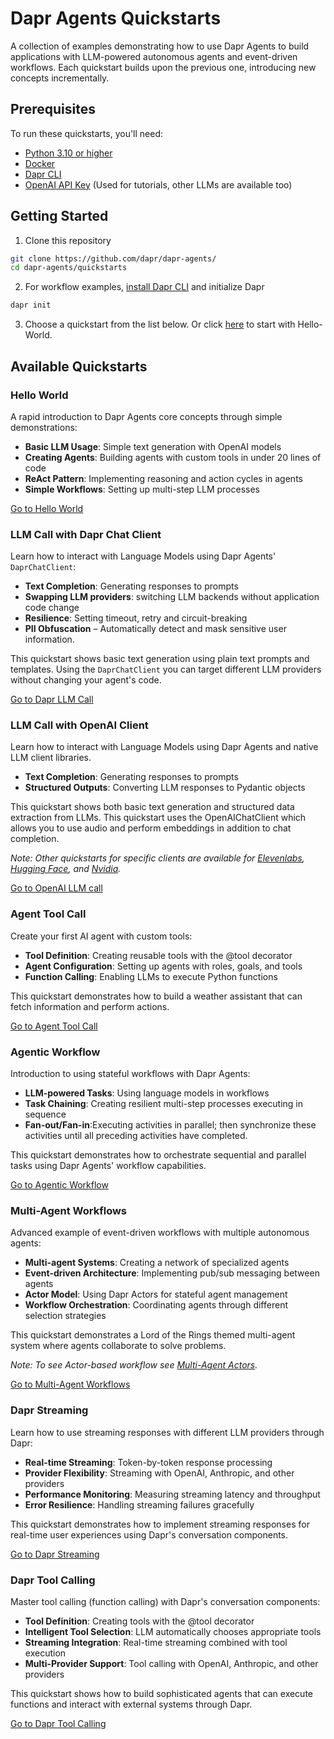 # Dapr Agents Quickstarts

A collection of examples demonstrating how to use Dapr Agents to build applications with LLM-powered autonomous agents and event-driven workflows. Each quickstart builds upon the previous one, introducing new concepts incrementally.

## Prerequisites

To run these quickstarts, you'll need:
- [Python 3.10 or higher](https://www.python.org/downloads/)
- [Docker](https://docs.docker.com/get-docker/)
- [Dapr CLI](https://docs.dapr.io/getting-started/install-dapr-cli/)
- [OpenAI API Key](https://platform.openai.com/api-keys) (Used for tutorials, other LLMs are available too)


## Getting Started

1. Clone this repository
```bash
git clone https://github.com/dapr/dapr-agents/
cd dapr-agents/quickstarts
```

2. For workflow examples, [install Dapr CLI](https://docs.dapr.io/getting-started/install-dapr-cli/) and initialize Dapr
```bash
dapr init
```

3. Choose a quickstart from the list below. Or click [here](./01-hello-world) to start with Hello-World.

## Available Quickstarts

### Hello World

A rapid introduction to Dapr Agents core concepts through simple demonstrations:

- **Basic LLM Usage**: Simple text generation with OpenAI models
- **Creating Agents**: Building agents with custom tools in under 20 lines of code
- **ReAct Pattern**: Implementing reasoning and action cycles in agents
- **Simple Workflows**: Setting up multi-step LLM processes

[Go to Hello World](./01-hello-world)

### LLM Call with Dapr Chat Client

Learn how to interact with Language Models using Dapr Agents' `DaprChatClient`:

- **Text Completion**: Generating responses to prompts
- **Swapping LLM providers**: switching LLM backends without application code change
- **Resilience**: Setting timeout, retry and circuit-breaking
- **PII Obfuscation** – Automatically detect and mask sensitive user information.


This quickstart shows basic text generation using plain text prompts and templates. Using the `DaprChatClient` you can target different LLM providers without changing your agent's code.

[Go to Dapr LLM Call](./02_llm_call_dapr)

### LLM Call with OpenAI Client

Learn how to interact with Language Models using Dapr Agents and native LLM client libraries.

- **Text Completion**: Generating responses to prompts
- **Structured Outputs**: Converting LLM responses to Pydantic objects

This quickstart shows both basic text generation and structured data extraction from LLMs. This quickstart uses the OpenAIChatClient which allows you to use audio and perform embeddings in addition to chat completion. 

*Note: Other quickstarts for specific clients are available for [Elevenlabs](./02_llm_call_elevenlabs), [Hugging Face](./02_llm_call_hugging_face), and [Nvidia](./02_llm_call_nvidia).*


[Go to OpenAI LLM call](./02_llm_call_open_ai)

### Agent Tool Call

Create your first AI agent with custom tools:

- **Tool Definition**: Creating reusable tools with the @tool decorator
- **Agent Configuration**: Setting up agents with roles, goals, and tools
- **Function Calling**: Enabling LLMs to execute Python functions

This quickstart demonstrates how to build a weather assistant that can fetch information and perform actions.

[Go to Agent Tool Call](./03-agent-tool-call)

### Agentic Workflow

Introduction to using stateful workflows with Dapr Agents:

- **LLM-powered Tasks**: Using language models in workflows
- **Task Chaining**: Creating resilient multi-step processes executing in sequence
- **Fan-out/Fan-in**:Executing activities in parallel; then synchronize these activities until all preceding activities have completed.


This quickstart demonstrates how to orchestrate sequential and parallel tasks using Dapr Agents' workflow capabilities.

[Go to Agentic Workflow](./04-agentic-workflow)

### Multi-Agent Workflows

Advanced example of event-driven workflows with multiple autonomous agents:

- **Multi-agent Systems**: Creating a network of specialized agents
- **Event-driven Architecture**: Implementing pub/sub messaging between agents
- **Actor Model**: Using Dapr Actors for stateful agent management
- **Workflow Orchestration**: Coordinating agents through different selection strategies

This quickstart demonstrates a Lord of the Rings themed multi-agent system where agents collaborate to solve problems.

*Note: To see Actor-based workflow see [Multi-Agent Actors](./05-multi-agent-workflow-actors).*

[Go to Multi-Agent Workflows](./05-multi-agent-workflow-dapr-workflows)

### Dapr Streaming

Learn how to use streaming responses with different LLM providers through Dapr:

- **Real-time Streaming**: Token-by-token response processing
- **Provider Flexibility**: Streaming with OpenAI, Anthropic, and other providers
- **Performance Monitoring**: Measuring streaming latency and throughput
- **Error Resilience**: Handling streaming failures gracefully

This quickstart demonstrates how to implement streaming responses for real-time user experiences using Dapr's conversation components.

[Go to Dapr Streaming](./09-dapr-streaming)

### Dapr Tool Calling

Master tool calling (function calling) with Dapr's conversation components:

- **Tool Definition**: Creating tools with the @tool decorator
- **Intelligent Tool Selection**: LLM automatically chooses appropriate tools
- **Streaming Integration**: Real-time streaming combined with tool execution
- **Multi-Provider Support**: Tool calling with OpenAI, Anthropic, and other providers

This quickstart shows how to build sophisticated agents that can execute functions and interact with external systems through Dapr.

[Go to Dapr Tool Calling](./10-dapr-tool-calling)
